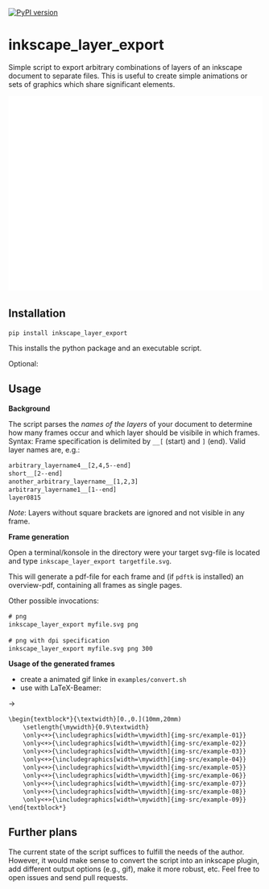 [![PyPI version](https://badge.fury.io/py/inkscape-layer-export.svg)](https://badge.fury.io/py/inkscape-layer-export)

# inkscape_layer_export

Simple script to export arbitrary combinations of layers of an inkscape document
to separate files. This is useful to create simple animations or sets of graphics
which share significant elements.

![example animation](examples/example_animation.gif "example animation")

## Installation

`pip install inkscape_layer_export`

This installs the python package and an executable script.

Optional:

## Usage
**Background**

The script parses the *names of the layers* of your document to determine
how many frames occur and which layer should be visibile in which frames.
Syntax: Frame specification is delimited by `__[` (start) and  `]` (end).
Valid layer names are, e.g.:

    arbitrary_layername4__[2,4,5--end]
    short__[2--end]
    another_arbitrary_layername__[1,2,3]
    arbitrary_layername1__[1--end]
    layer0815

*Note*: Layers without square brackets are ignored and not visible in any frame.

**Frame generation**

Open a terminal/konsole in the directory were your target svg-file is located
and type `inkscape_layer_export targetfile.svg`.


This will generate a pdf-file for each frame and (if `pdftk` is installed)
an overview-pdf, containing all frames as single pages.

Other possible invocations:

    # png
    inkscape_layer_export myfile.svg png

    # png with dpi specification
    inkscape_layer_export myfile.svg png 300

**Usage of the generated frames**

* create a animated gif linke in `examples/convert.sh`
* use with LaTeX-Beamer:

→

    \begin{textblock*}{\textwidth}[0.,0.](10mm,20mm)
        \setlength{\mywidth}{0.9\textwidth}
        \only<+>{\includegraphics[width=\mywidth]{img-src/example-01}}
        \only<+>{\includegraphics[width=\mywidth]{img-src/example-02}}
        \only<+>{\includegraphics[width=\mywidth]{img-src/example-03}}
        \only<+>{\includegraphics[width=\mywidth]{img-src/example-04}}
        \only<+>{\includegraphics[width=\mywidth]{img-src/example-05}}
        \only<+>{\includegraphics[width=\mywidth]{img-src/example-06}}
        \only<+>{\includegraphics[width=\mywidth]{img-src/example-07}}
        \only<+>{\includegraphics[width=\mywidth]{img-src/example-08}}
        \only<+>{\includegraphics[width=\mywidth]{img-src/example-09}}
    \end{textblock*}


## Further plans

The current state of the script suffices to fulfill the needs of the author.
However, it would make sense to convert the script into an inkscape plugin,
add different output options (e.g., gif), make it more robust, etc.
Feel free to open issues and send pull requests.
